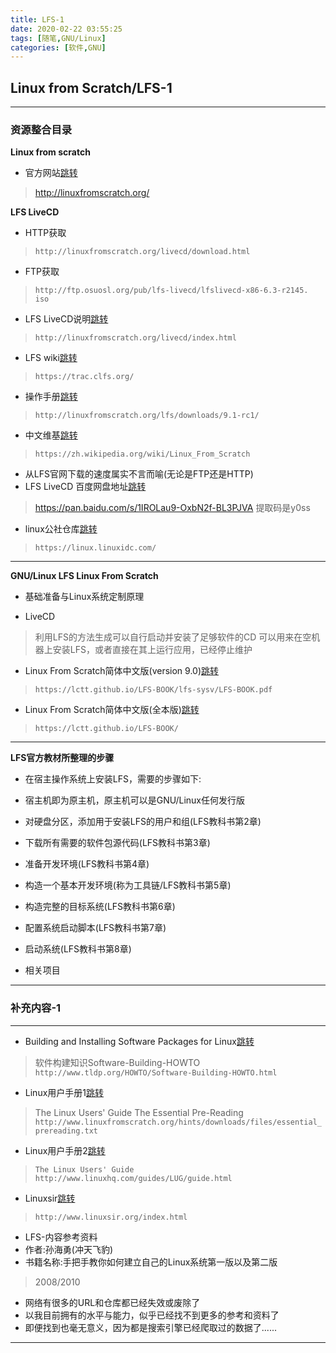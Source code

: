 ```yaml
---
title: LFS-1
date: 2020-02-22 03:55:25
tags: [随笔,GNU/Linux]
categories: [软件,GNU]
---
```


## Linux from Scratch/LFS-1

---

### 资源整合目录

**Linux from scratch**

* 官方网站[跳转](http://linuxfromscratch.org/)
> http://linuxfromscratch.org/

**LFS LiveCD**

* HTTP获取
> `http://linuxfromscratch.org/livecd/download.html`

* FTP获取
> `http://ftp.osuosl.org/pub/lfs-livecd/lfslivecd-x86-6.3-r2145. iso`

* LFS LiveCD说明[跳转](http://linuxfromscratch.org/livecd/index.html)
> `http://linuxfromscratch.org/livecd/index.html`

* LFS wiki[跳转](https://trac.clfs.org/)
> `https://trac.clfs.org/`

* 操作手册[跳转](http://linuxfromscratch.org/lfs/downloads/9.1-rc1/)
> `http://linuxfromscratch.org/lfs/downloads/9.1-rc1/`

* 中文维基[跳转](https://zh.wikipedia.org/wiki/Linux_From_Scratch)
> `https://zh.wikipedia.org/wiki/Linux_From_Scratch`

* 从LFS官网下载的速度属实不言而喻(无论是FTP还是HTTP)
* LFS LiveCD 百度网盘地址[跳转](https://pan.baidu.com/s/1IROLau9-OxbN2f-BL3PJVA)
> https://pan.baidu.com/s/1IROLau9-OxbN2f-BL3PJVA 
> 提取码是y0ss

* linux公社仓库[跳转](https://linux.linuxidc.com/)
> `https://linux.linuxidc.com/`

---

**GNU/Linux LFS Linux From Scratch**

* 基础准备与Linux系统定制原理

* LiveCD
> 利用LFS的方法生成可以自行启动并安装了足够软件的CD
> 可以用来在空机器上安装LFS，或者直接在其上运行应用，已经停止维护

* Linux From Scratch简体中文版(version 9.0)[跳转](https://lctt.github.io/LFS-BOOK/lfs-sysv/LFS-BOOK.pdf)
> `https://lctt.github.io/LFS-BOOK/lfs-sysv/LFS-BOOK.pdf`

* Linux From Scratch简体中文版(全本版)[跳转](https://lctt.github.io/LFS-BOOK/)
> `https://lctt.github.io/LFS-BOOK/`

---

**LFS官方教材所整理的步骤**

* 在宿主操作系统上安装LFS，需要的步骤如下:
* 宿主机即为原主机，原主机可以是GNU/Linux任何发行版

* 对硬盘分区，添加用于安装LFS的用户和组(LFS教科书第2章)
* 下载所有需要的软件包源代码(LFS教科书第3章)
* 准备开发环境(LFS教科书第4章)
* 构造一个基本开发环境(称为工具链/LFS教科书第5章)
* 构造完整的目标系统(LFS教科书第6章)
* 配置系统启动脚本(LFS教科书第7章)
* 启动系统(LFS教科书第8章)
* 相关项目

---

### 补充内容-1

---

* Building and Installing Software Packages for Linux[跳转](http://www.tldp.org/HOWTO/Software-Building-HOWTO.html)
> 软件构建知识Software-Building-HOWTO
> `http://www.tldp.org/HOWTO/Software-Building-HOWTO.html`

* Linux用户手册1[跳转](http://www.linuxfromscratch.org/hints/downloads/files/essential_prereading.txt)
> The Linux Users' Guide
> The Essential Pre-Reading
> `http://www.linuxfromscratch.org/hints/downloads/files/essential_prereading.txt`

* Linux用户手册2[跳转](http://www.linuxhq.com/guides/LUG/guide.html)
> `The Linux Users' Guide 
> http://www.linuxhq.com/guides/LUG/guide.html`

* Linuxsir[跳转](http://www.linuxsir.org/index.html)
> `http://www.linuxsir.org/index.html`

* LFS-内容参考资料
* 作者:孙海勇(冲天飞豹)
* 书籍名称:手把手教你如何建立自己的Linux系统第一版以及第二版
> 2008/2010

* 网络有很多的URL和仓库都已经失效或废除了
* 以我目前拥有的水平与能力，似乎已经找不到更多的参考和资料了
* 即便找到也毫无意义，因为都是搜索引擎已经爬取过的数据了......

---


